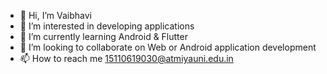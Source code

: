 - 👋 Hi, I’m Vaibhavi
- 👀 I’m interested in developing applications
- 🌱 I’m currently learning Android & Flutter
- 💞️ I’m looking to collaborate on Web or Android application development
- 📫 How to reach me 15110619030@atmiyauni.edu.in

<!---
geekVani/geekVani is a ✨ special ✨ repository because its `README.md` (this file) appears on your GitHub profile.
You can click the Preview link to take a look at your changes.
--->
